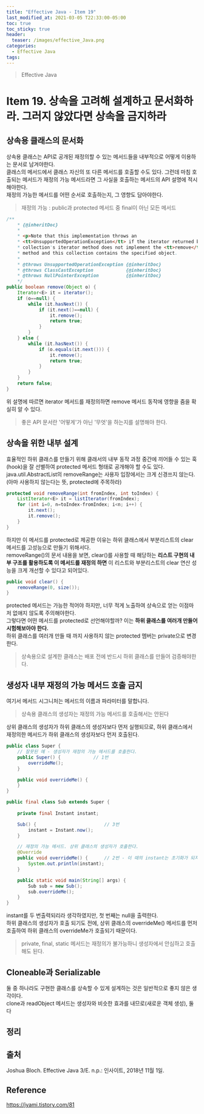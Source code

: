```yaml
---
title: "Effective Java - Item 19"
last_modified_at: 2021-03-05 T22:33:00-05:00
toc: true
toc_sticky: true
header:
  teaser: /images/effective_Java.png
categories: 
  - Effective Java
tags:
---
```


> Effective Java

Item 19. 상속을 고려해 설계하고 문서화하라. 그러지 않았다면 상속을 금지하라
=============
## 상속용 클래스의 문서화
상속용 클래스는 API로 공개된 재정의할 수 있는 메서드들을 내부적으로 어떻게 이용하는 문서로 남겨야한다.  
클래스의 메서드에서 클래스 자신의 또 다른 메서드를 호출할 수도 있다. 그런데 마침 호출되는 메서드가 재정의 가능 메서드라면 그 사실을 호출하는 메서드의 API 설명에 적시해야한다.  
재정의 가능한 메서드를 어떤 순서로 호출하는지, 그 영향도 담아야한다.  
> 재정의 가능 : public과 protected 메서드 중 final이 아닌 모든 메서드  

```java
/**
    * {@inheritDoc}
    *
    * <p>Note that this implementation throws an
    * <tt>UnsupportedOperationException</tt> if the iterator returned by this
    * collection's iterator method does not implement the <tt>remove</tt>
    * method and this collection contains the specified object.
    *
    * @throws UnsupportedOperationException {@inheritDoc}
    * @throws ClassCastException            {@inheritDoc}
    * @throws NullPointerException          {@inheritDoc}
    */
public boolean remove(Object o) {
    Iterator<E> it = iterator();
    if (o==null) {
        while (it.hasNext()) {
            if (it.next()==null) {
                it.remove();
                return true;
            }
        }
    } else {
        while (it.hasNext()) {
            if (o.equals(it.next())) {
                it.remove();
                return true;
            }
        }
    }
    return false;
}
```
위 설명에 따르면 iterator 메서드를 재정의하면 remove 메서드 동작에 영향을 줌을 확실히 알 수 있다.  

> 좋은 API 문서란 '어떻게'가 아닌 '무엇'을 하는지를 설명해야 한다.  

## 상속을 위한 내부 설계
효율적인 하위 클래스를 만들기 위해 클래서의 내부 동작 과정 중간에 끼어들 수 있는 훅(hook)을 잘 선별하여 protected 메서드 형태로 공개해야 할 수도 있다.  
java.util.AbstractList의 removeRange는 사용자 입장에서는 크게 신경쓰지 않는다.(아마 사용하지 않는다는 뜻, protected에 주목하라)  
```java
protected void removeRange(int fromIndex, int toIndex) {
    ListIterator<E> it = listIterator(fromIndex);
    for (int i=0, n=toIndex-fromIndex; i<n; i++) {
        it.next();
        it.remove();
    }
}
```
하지만 이 메서드를 protected로 제공한 이유는 하위 클래스에서 부분리스트의 clear 메서드를 고성능으로 만들기 위해서다.  
removeRange()의 문서 내용을 보면, clear()를 사용할 때 해당하는 **리스트 구현의 내부 구조를 활용하도록 이 메서드를 재정의 하면** 이 리스트와 부분리스트의 clear 연산 성능을 크게 개선할 수 있다고 되어있다.  
```java
public void clear() {
    removeRange(0, size());
}
```

protected 메서드는 가능한 적어야 하지만, 너무 적게 노출하여 상속으로 얻는 이점마저 없애지 않도록 주의해야한다.  
그렇다면 어떤 메서드를 protected로 선언해야할까? 이는 **하위 클래스를 여러개 만들어 시험해보아야 한다.**  
하위 클래스를 여러개 만들 때 까지 사용하지 않는 protected 멤버는 private으로 변경한다.  
> 상속용으로 설계한 클래스는 배포 전에 반드시 하위 클래스를 만들어 검증해야한다.  

## 생성자 내부 재정의 가능 메서드 호출 금지
<div class="post_caption">여기서 메서드 시그니처는 메서드의 이름과 파라미터를 말합니다.</div>  

> 상속용 클래스의 생성자는 재정의 가능 메서드를 호출해서는 안된다  

상위 클래스의 생성자가 하위 클래스의 생성자보다 먼저 실행되므로, 하위 클래스에서 재정의한 메서드가 하위 클래스의 생성자보다 먼저 호출된다.  

```java
public class Super {
    // 잘못된 예 - 생성자가 재정의 가능 메서드를 호출한다.
    public Super() {            // 1번
        overrideMe();
    }

    public void overrideMe() {
    }
}

public final class Sub extends Super {
    
    private final Instant instant;

    Sub() {                         // 3번
        instant = Instant.now();    
    }

    // 재정의 가능 메서드. 상위 클래스의 생성자가 호출한다.
    @Override
    public void overrideMe() {      // 2번 - 이 때의 instant는 초기화가 되지 않아 null이다
        System.out.println(instant);           
    }

    public static void main(String[] args) {
        Sub sub = new Sub();
        sub.overrideMe();
    }
}
```
instant를 두 번출력되리라 생각하였지만, 첫 번째는 null을 출력한다.  
하위 클래스의 생성자가 호출 되기도 전에, 상위 클래스의 overrideMe() 메서드를 먼저 호출하여 하위 클래스의 overrideMe가 호출되기 때문이다.  
> private, final, static 메서드는 재정의가 불가능하니 생성자에서 안심하고 호출해도 된다.  

## Cloneable과 Serializable
둘 중 하나라도 구현한 클래스를 상속할 수 있게 설계하는 것은 일반적으로 좋지 않은 생각이다.  
clone과 readObject 메서드는 생성자와 비슷한 효과를 내므로(새로운 객체 생성), 둘 다 
## 정리


## 출처
Joshua Bloch. Effective Java 3/E. n.p.: 인사이트, 2018년 11월 1일.  

## Reference
<https://jyami.tistory.com/81>  